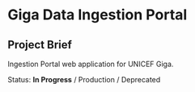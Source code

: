 # Giga Data Ingestion Portal

## Project Brief

Ingestion Portal web application for UNICEF Giga.

Status: **In Progress** / Production / Deprecated
